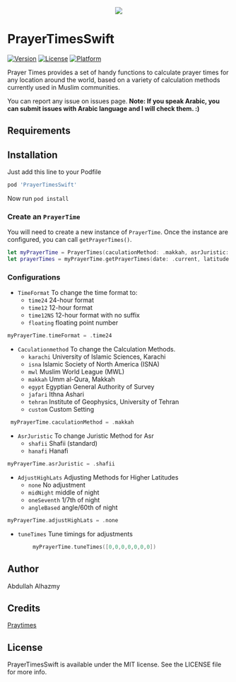 <p align="center">
  <img src="https://cloud.githubusercontent.com/assets/4659608/12704381/cc10b62a-c86a-11e5-9624-6cdb12ea1e74.png">
</p>

# PrayerTimesSwift

[![Version](https://img.shields.io/cocoapods/v/PrayerTimesSwift.svg?style=flat)](https://cocoapods.org/pods/PrayerTimesSwift)
[![License](https://img.shields.io/cocoapods/l/PrayerTimesSwift.svg?style=flat)](https://cocoapods.org/pods/PrayerTimesSwift)
[![Platform](https://img.shields.io/cocoapods/p/PrayerTimesSwift.svg?style=flat)](https://cocoapods.org/pods/PrayerTimesSwift)

Prayer Times provides a set of handy functions to calculate prayer times for any location around the world, based on a variety of calculation methods currently used in Muslim communities.

You can report any issue on issues page. **Note: If you speak Arabic, you can submit issues with Arabic language and I will check them. :)**

## Requirements

## Installation

Just add this line to your Podfile 

```ruby
pod 'PrayerTimesSwift'
```
Now  run `pod install`

### Create an `PrayerTime`
You will need to create a new instance of `PrayerTime`. Once the instance are configured, you can call `getPrayerTimes()`.

```swift
let myPrayerTime = PrayerTimes(caculationMethod: .makkah, asrJuristic: .shafii, adjustHighLats: .none, timeFormat: .time12)
let prayerTimes = myPrayerTime.getPrayerTimes(date: .current, latitude: 24.7136, longitude: 46.6753, tZone: 3) 
```

### Configurations
* `TimeFormat` To change the time format to:
	* `time24`  24-hour format
	* `time12`  12-hour format
	* `time12NS`  12-hour format with no suffix
	* `floating`  floating point number
```swift
myPrayerTime.timeFormat = .time24
```
* `Caculationmethod` To change the Calculation Methods.
	* `karachi`  University of Islamic Sciences, Karachi
	* `isna`  Islamic Society of North America (ISNA)
	* `mwl`  Muslim World League (MWL)
	* `makkah`  Umm al-Qura, Makkah
	* `egypt`  Egyptian General Authority of Survey
	* `jafari`  Ithna Ashari
	* `tehran`  Institute of Geophysics, University of Tehran
	* `custom`  Custom Setting
```swift
 myPrayerTime.caculationMethod = .makkah
```
* `AsrJuristic` To change Juristic Method for Asr
	* `shafii`  Shafii (standard)
	* `hanafi`  Hanafi
```swift
myPrayerTime.asrJuristic = .shafii
```
* `AdjustHighLats` Adjusting Methods for Higher Latitudes
	* `none`  No adjustment
	* `midNight`  middle of night
	* `oneSeventh`  1/7th of night
	* `angleBased`  angle/60th of night
```swift
myPrayerTime.adjustHighLats = .none
```
* `tuneTimes` Tune timings for adjustments
```swift
        myPrayerTime.tuneTimes([0,0,0,0,0,0,0])
```


## Author

Abdullah Alhazmy

## Credits
[Praytimes](http://praytimes.org)


## License

PrayerTimesSwift is available under the MIT license. See the LICENSE file for more info.
